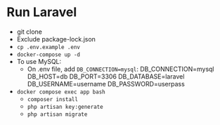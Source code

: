# Run Laravel
- git clone <github-project>
- Exclude package-lock.json
- `cp .env.example .env`
- `docker-compose up -d`
- To use MySQL:
  - On .env file, add `DB_CONNECTION=mysql`:
    DB_CONNECTION=mysql
    DB_HOST=db
    DB_PORT=3306
    DB_DATABASE=laravel
    DB_USERNAME=username
    DB_PASSWORD=userpass
- `docker compose exec app bash`
  - `composer install`
  - `php artisan key:generate`
  - `php artisan migrate`